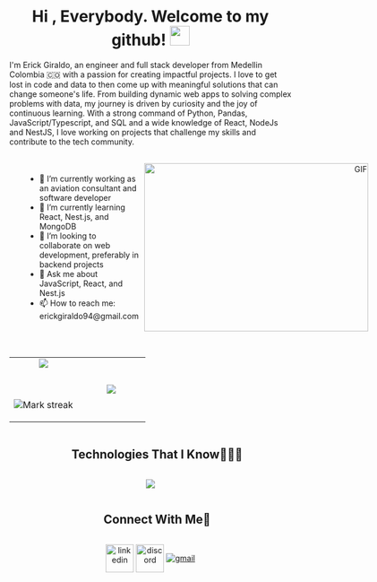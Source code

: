 <h1 align="center"><b>Hi , Everybody. Welcome to my github! </b><img src="https://media.giphy.com/media/hvRJCLFzcasrR4ia7z/giphy.gif" width="35"></h1>

<div>
    I'm Erick Giraldo, an engineer and full stack developer from Medellin Colombia 🇨🇴 with a passion for creating impactful projects. I love to get lost in code and data to then come up with meaningful solutions that can change someone's life. From building dynamic web apps to solving complex problems with data, my journey is driven by curiosity and the joy of continuous learning. With a strong command of Python, Pandas, JavaScript/Typescript, and SQL and a wide knowledge of React, NodeJs and NestJS, I love working on projects that challenge my skills and contribute to the tech community.
</div>

<div style="display: flex; align-items: center; justify-content: space-between; gap: 10px; padding: 30px">

  <!-- Text Section -->
  <div style="flex: 1; max-width: 60%">
    <ul>
      <li>🔭 I’m currently working as an aviation consultant and software developer</li>
      <li>🌱 I’m currently learning React, Nest.js, and MongoDB</li>
      <li>👯 I’m looking to collaborate on web development, preferably in backend projects</li>
      <li>💬 Ask me about JavaScript, React, and Nest.js</li>
      <li>📫 How to reach me: erickgiraldo94@gmail.com</li>
    </ul>
  </div>

  <!-- Image Section -->
  <div style="flex: 1; text-align: right;">
    <img src="https://media3.giphy.com/media/v1.Y2lkPTc5MGI3NjExcmpldHZnMTVncmZldGpxbWZuY2ltZ3JtZWY2ZTA4eWFvcmE4dmFmMSZlcD12MV9pbnRlcm5hbF9naWZfYnlfaWQmY3Q9Zw/qgQUggAC3Pfv687qPC/giphy.webp" alt="GIF" style="height: 300px; width: 400px;">
  </div>

</div>

<!--- stats & Trophy (start) -->
<p align="center">
  <!--- stats (start) -->
<table align="center">
<tr border="none">
<td width="50%" align="center">
  
  <img  align="center"  src="https://github-readme-stats.vercel.app/api?username=esgiraldop&theme=dark&show_icons=true&count_private=true" />

<br></br>
<img  title="🔥 Get streak stats for your profile at git.io/streak-stats" alt="Mark streak" src="https://github-readme-streak-stats.herokuapp.com/?user=esgiraldop&theme=dark&hide_border=false" />

</td>

<td width="50%" align="center">

   <img  align="center"  src="https://github-readme-stats.anuraghazra1.vercel.app/api/top-langs/?username=esgiraldop&theme=dark&hide_border=false&no-bg=true&no-frame=true&langs_count=10"/>
  
  </td>
</tr>
</table>
<!--- stats (end) -->

<!--h1 without bottom border-->
<div id="user-content-toc">
  <ul align="center">
    <summary><h2 style="display: inline-block">Technologies That I Know👨🏻‍💻</h2></summary>
  </ul>
</div>
<!--tech stack icons-->
<p align="center">
  <a href="https://skillicons.dev">
    <img src="https://skillicons.dev/icons?i=git,github,css,html,js,ts,mysql,mongodb,postgres,sqlite,express,nestjs,nodejs,npm,figma,linux,md,postman,py,scikitlearn,matlab,react,materialui,pycharm,vscode,&perline=14" />
  </a>
</p>

<!-- Connect with me -->
<!--h2 without bottom border-->
<div id="user-content-toc">
  <ul align="center">
    <summary><h2 style="display: inline-block">Connect With Me🤝</h2></summary>
  </ul>
</div>
<!--icons and links-->
<p align="center">
    <a href="https://www.linkedin.com/in/092b2a116/" target="blank"><img align="center" src="https://user-images.githubusercontent.com/88904952/234979284-68c11d7f-1acc-4f0c-ac78-044e1037d7b0.png" alt="linkedin" height="50" width="50" /></a>
    <a href="discordapp.com/users/1219500927505924166" target="blank"><img align="center" src="https://user-images.githubusercontent.com/88904952/234982627-019fd336-6248-453c-9b05-97c13fd1d207.png" alt="discord" height="50" width="50" /></a>
    <a href="erickgiraldo94@gmail.com" target="blank">
    <img align="center" src="https://skillicons.dev/icons?i=gmail,&perline=14" alt="gmail"/>
    </a>
</p>
